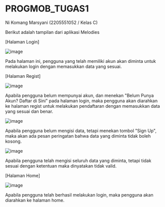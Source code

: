 # PROGMOB_TUGAS1

Ni Komang Marsyani (2205551052 / Kelas C)


Berikut adalah tampilan dari aplikasi Melodies


[Halaman Login]

![image](https://github.com/nikomangmarsyani/Pemrograman-Mobile-Tugas1/assets/113657483/7c9f5c68-b1a6-4882-9c3d-c5a340824801)

Pada halaman ini, pengguna yang telah memiliki akun akan diminta untuk melakukan login dengan memasukkan data yang sesuai.



[Halaman Regist]

![image](https://github.com/nikomangmarsyani/Pemrograman-Mobile-Tugas1/assets/113657483/1eb1bc60-6300-492b-adae-fc81cd770b92)

Apabila pengguna belum mempunyai akun, dan menekan "Belum Punya Akun? Daftar di Sini" pada halaman login, maka pengguna akan diarahkan ke halaman regist untuk melakukan pendaftaran dengan memasukkan data yang sesuai dan benar.



![image](https://github.com/nikomangmarsyani/Pemrograman-Mobile-Tugas1/assets/113657483/1eb8ac41-834d-404c-b81b-ebeec446d362)

Apabila pengguna belum mengisi data, tetapi menekan tombol "Sign Up", maka akan ada pesan peringatan bahwa data yang diminta tidak boleh kosong.



![image](https://github.com/nikomangmarsyani/Pemrograman-Mobile-Tugas1/assets/113657483/9df4fb7b-b429-4d57-9a2d-0c5dda352dfb)

Apabila pengguna telah mengisi seluruh data yang diminta, tetapi tidak sesuai dengan ketentuan maka dinyatakan tidak valid.



[Halaman Home]

![image](https://github.com/nikomangmarsyani/Pemrograman-Mobile-Tugas1/assets/113657483/f4e16900-5211-4070-9824-87851a299daf)

Apabila pengguna telah berhasil melakukan login, maka pengguna akan diarahkan ke halaman home.
